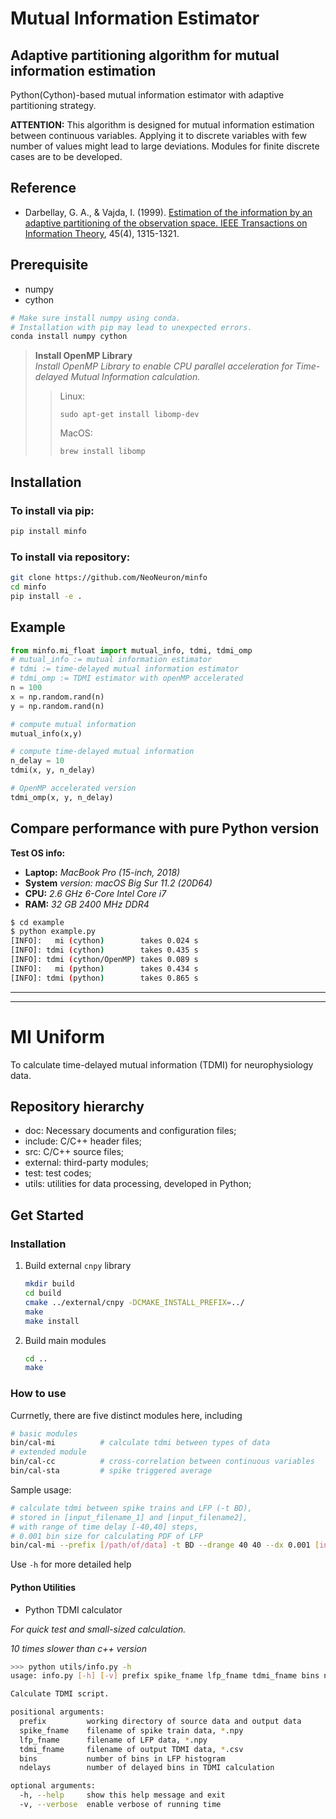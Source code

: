# Mutual Information Estimator

## Adaptive partitioning algorithm for mutual information estimation

Python(Cython)-based mutual information estimator with adaptive partitioning strategy.

**ATTENTION:** This algorithm is designed for mutual information estimation between continuous variables. Applying it to discrete variables with few number of values might lead to large deviations. Modules for finite discrete cases are to be developed. 

## Reference

- Darbellay, G. A., & Vajda, I. (1999). [Estimation of the information by an adaptive partitioning of the observation space. IEEE Transactions on Information Theory](https://ieeexplore.ieee.org/document/761290), 45(4), 1315-1321.

## Prerequisite

- numpy
- cython

```bash
# Make sure install numpy using conda. 
# Installation with pip may lead to unexpected errors.
conda install numpy cython 
```


> **Install OpenMP Library** \
> *Install OpenMP Library to enable CPU parallel acceleration for Time-delayed Mutual Information calculation.*
> > Linux:
> > ```
> > sudo apt-get install libomp-dev
> > ```
> > MacOS:
> > ```
> > brew install libomp
> >```
> 

## Installation

### To install via pip:

```bash
pip install minfo
```

### To install via repository:

```bash
git clone https://github.com/NeoNeuron/minfo
cd minfo
pip install -e .
```

## Example

```python
from minfo.mi_float import mutual_info, tdmi, tdmi_omp
# mutual_info := mutual information estimator
# tdmi := time-delayed mutual information estimator
# tdmi_omp := TDMI estimator with openMP accelerated
n = 100
x = np.random.rand(n)
y = np.random.rand(n)

# compute mutual information
mutual_info(x,y)

# compute time-delayed mutual information
n_delay = 10
tdmi(x, y, n_delay)

# OpenMP accelerated version
tdmi_omp(x, y, n_delay)
```

## Compare performance with pure Python version

**Test OS info:**
- **Laptop:** *MacBook Pro (15-inch, 2018)*
- **System** *version: macOS Big Sur 11.2 (20D64)*
- **CPU:** *2.6 GHz 6-Core Intel Core i7*
- **RAM:** *32 GB 2400 MHz DDR4*

```bash
$ cd example
$ python example.py
[INFO]:   mi (cython)        takes 0.024 s
[INFO]: tdmi (cython)        takes 0.435 s
[INFO]: tdmi (cython/OpenMP) takes 0.089 s
[INFO]:   mi (python)        takes 0.434 s
[INFO]: tdmi (python)        takes 0.865 s
```

---
---

# MI Uniform

To calculate time-delayed mutual information (TDMI) for neurophysiology data.
## Repository hierarchy
- doc: Necessary documents and configuration files;
- include: C/C++ header files;
- src: C/C++ source files;
- external: third-party modules;
- test: test codes;
- utils: utilities for data processing, developed in Python;

## Get Started
### Installation

1. Build external `cnpy` library
	
	```bash
	mkdir build
	cd build
	cmake ../external/cnpy -DCMAKE_INSTALL_PREFIX=../
	make
	make install
	```

2. Build main modules

	```bash
	cd ..
	make
	```
	
### How to use
Currnetly, there are five distinct modules here, including

```bash
# basic modules
bin/cal-mi			# calculate tdmi between types of data
# extended module
bin/cal-cc			# cross-correlation between continuous variables
bin/cal-sta			# spike triggered average
```

Sample usage:

```bash
# calculate tdmi between spike trains and LFP (-t BD),
# stored in [input_filename_1] and [input_filename2], 
# with range of time delay [-40,40] steps,
# 0.001 bin size for calculating PDF of LFP
bin/cal-mi --prefix [/path/of/data] -t BD --drange 40 40 --dx 0.001 [input_filename_1] [input_filename2] [output_filename] 
```

Use ```-h``` for more detailed help

#### Python Utilities
- Python TDMI calculator

*For quick test and small-sized calculation.*

*10 times slower than c++ version*

```bash
>>> python utils/info.py -h
usage: info.py [-h] [-v] prefix spike_fname lfp_fname tdmi_fname bins ndelays

Calculate TDMI script.

positional arguments:
  prefix         working directory of source data and output data
  spike_fname    filename of spike train data, *.npy
  lfp_fname      filename of LFP data, *.npy
  tdmi_fname     filename of output TDMI data, *.csv
  bins           number of bins in LFP histogram
  ndelays        number of delayed bins in TDMI calculation

optional arguments:
  -h, --help     show this help message and exit
  -v, --verbose  enable verbose of running time

```
